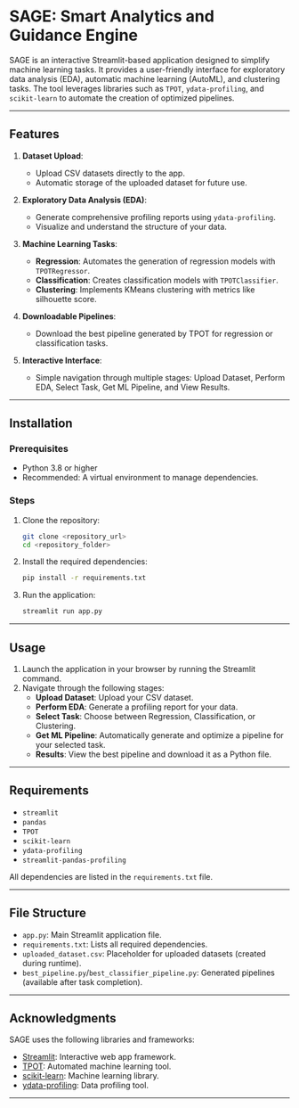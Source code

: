 # SAGE: Smart Analytics and Guidance Engine

SAGE is an interactive Streamlit-based application designed to simplify machine learning tasks. It provides a user-friendly interface for exploratory data analysis (EDA), automatic machine learning (AutoML), and clustering tasks. The tool leverages libraries such as `TPOT`, `ydata-profiling`, and `scikit-learn` to automate the creation of optimized pipelines.

---

## Features

1. **Dataset Upload**:
   - Upload CSV datasets directly to the app.
   - Automatic storage of the uploaded dataset for future use.

2. **Exploratory Data Analysis (EDA)**:
   - Generate comprehensive profiling reports using `ydata-profiling`.
   - Visualize and understand the structure of your data.

3. **Machine Learning Tasks**:
   - **Regression**: Automates the generation of regression models with `TPOTRegressor`.
   - **Classification**: Creates classification models with `TPOTClassifier`.
   - **Clustering**: Implements KMeans clustering with metrics like silhouette score.

4. **Downloadable Pipelines**:
   - Download the best pipeline generated by TPOT for regression or classification tasks.

5. **Interactive Interface**:
   - Simple navigation through multiple stages: Upload Dataset, Perform EDA, Select Task, Get ML Pipeline, and View Results.

---

## Installation

### Prerequisites

- Python 3.8 or higher
- Recommended: A virtual environment to manage dependencies.

### Steps

1. Clone the repository:
   ```bash
   git clone <repository_url>
   cd <repository_folder>
   ```

2. Install the required dependencies:
   ```bash
   pip install -r requirements.txt
   ```

3. Run the application:
   ```bash
   streamlit run app.py
   ```

---

## Usage

1. Launch the application in your browser by running the Streamlit command.
2. Navigate through the following stages:
   - **Upload Dataset**: Upload your CSV dataset.
   - **Perform EDA**: Generate a profiling report for your data.
   - **Select Task**: Choose between Regression, Classification, or Clustering.
   - **Get ML Pipeline**: Automatically generate and optimize a pipeline for your selected task.
   - **Results**: View the best pipeline and download it as a Python file.

---

## Requirements

- `streamlit`
- `pandas`
- `TPOT`
- `scikit-learn`
- `ydata-profiling`
- `streamlit-pandas-profiling`

All dependencies are listed in the `requirements.txt` file.

---

## File Structure

- `app.py`: Main Streamlit application file.
- `requirements.txt`: Lists all required dependencies.
- `uploaded_dataset.csv`: Placeholder for uploaded datasets (created during runtime).
- `best_pipeline.py`/`best_classifier_pipeline.py`: Generated pipelines (available after task completion).

---

## Acknowledgments

SAGE uses the following libraries and frameworks:
- [Streamlit](https://streamlit.io/): Interactive web app framework.
- [TPOT](http://epistasislab.github.io/tpot/): Automated machine learning tool.
- [scikit-learn](https://scikit-learn.org/): Machine learning library.
- [ydata-profiling](https://github.com/ydataai/pandas-profiling): Data profiling tool.

---
